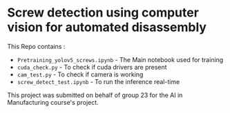 # Screw detection using computer vision for automated disassembly

This Repo contains :
- `Pretraining_yolov5_screws.ipynb` - The Main notebook used for training
- `cuda_check.py` - To check if cuda drivers are present
- `cam_test.py` - To check if camera is working
- `screw_detect_test.ipynb` - To run the inference real-time
  
This project was submitted on behalf of group 23 for the AI in Manufacturing course's project.  
